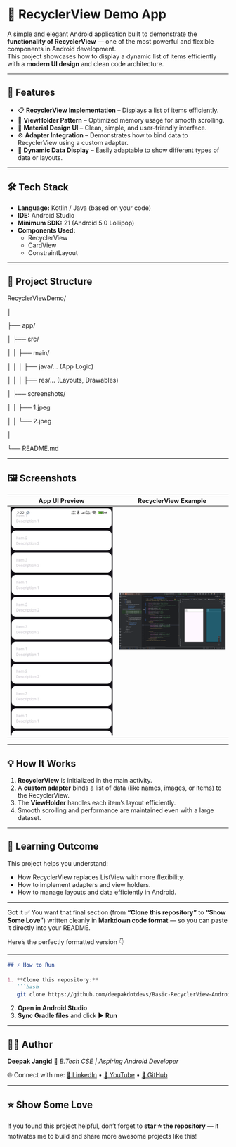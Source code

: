 # 📱 RecyclerView Demo App

A simple and elegant Android application built to demonstrate the **functionality of RecyclerView** — one of the most powerful and flexible components in Android development.  
This project showcases how to display a dynamic list of items efficiently with a **modern UI design** and clean code architecture.

---

## 🚀 Features

- 📋 **RecyclerView Implementation** – Displays a list of items efficiently.  
- 🧩 **ViewHolder Pattern** – Optimized memory usage for smooth scrolling.  
- 🎨 **Material Design UI** – Clean, simple, and user-friendly interface.  
- ⚙️ **Adapter Integration** – Demonstrates how to bind data to RecyclerView using a custom adapter.  
- 🔁 **Dynamic Data Display** – Easily adaptable to show different types of data or layouts.  

---

## 🛠️ Tech Stack

- **Language:** Kotlin / Java (based on your code)  
- **IDE:** Android Studio  
- **Minimum SDK:** 21 (Android 5.0 Lollipop)  
- **Components Used:**
  - RecyclerView  
  - CardView  
  - ConstraintLayout  

---

## 📂 Project Structure

RecyclerViewDemo/

│

├── app/

│ ├── src/

│ │ ├── main/

│ │ │ ├── java/... (App Logic)

│ │ │ ├── res/... (Layouts, Drawables)

│ ├── screenshots/

│ │ ├── 1.jpeg

│ │ └── 2.jpeg

│

└── README.md


---

## 🖼️ Screenshots

| App UI Preview | RecyclerView Example |
|:---------------:|:--------------------:|
| <img src="app/screenshots/1.jpeg" width="300"/> | <img src="app/screenshots/2.png" width="300"/> |

---

## 💡 How It Works

1. **RecyclerView** is initialized in the main activity.  
2. A **custom adapter** binds a list of data (like names, images, or items) to the RecyclerView.  
3. The **ViewHolder** handles each item’s layout efficiently.  
4. Smooth scrolling and performance are maintained even with a large dataset.

---

## 🧠 Learning Outcome

This project helps you understand:
- How RecyclerView replaces ListView with more flexibility.
- How to implement adapters and view holders.
- How to manage layouts and data efficiently in Android.

---

Got it ✅ You want that final section (from **“Clone this repository”** to **“Show Some Love”**) written cleanly in **Markdown code format** — so you can paste it directly into your README.

Here’s the perfectly formatted version 👇

---

````markdown
## ⚡ How to Run

1. **Clone this repository:**
   ```bash
   git clone https://github.com/deepakdotdevs/Basic-RecyclerView-Android
````

2. **Open in Android Studio**
3. **Sync Gradle files** and click ▶️ **Run**

---

## 👨‍💻 Author

**Deepak Jangid**
📍 *B.Tech CSE | Aspiring Android Developer*

🌐 Connect with me:
[💼 LinkedIn](https://www.linkedin.com/in/deepak-jangid-89954a317/) • [🎥 YouTube](https://www.youtube.com/@DreamHustleWithDeepak) • [🐙 GitHub](https://github.com/deepakdotdevs)

---

## ⭐ Show Some Love

If you found this project helpful, don’t forget to **star ⭐ the repository** — it motivates me to build and share more awesome projects like this!

```
